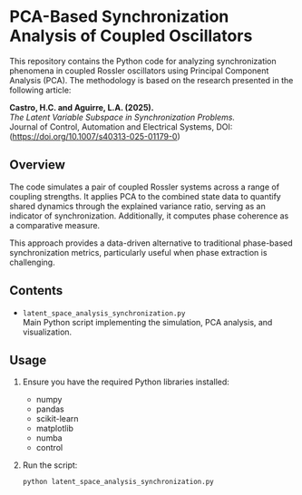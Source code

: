 # PCA-Based Synchronization Analysis of Coupled Oscillators

This repository contains the Python code for analyzing synchronization phenomena in coupled Rossler oscillators using Principal Component Analysis (PCA). The methodology is based on the research presented in the following article:

**Castro, H.C. and Aguirre, L.A. (2025).**  
*The Latent Variable Subspace in Synchronization Problems.*  
Journal of Control, Automation and Electrical Systems, DOI: (https://doi.org/10.1007/s40313-025-01179-0)

## Overview

The code simulates a pair of coupled Rossler systems across a range of coupling strengths. It applies PCA to the combined state data to quantify shared dynamics through the explained variance ratio, serving as an indicator of synchronization. Additionally, it computes phase coherence as a comparative measure.

This approach provides a data-driven alternative to traditional phase-based synchronization metrics, particularly useful when phase extraction is challenging.

## Contents

- `latent_space_analysis_synchronization.py`  
  Main Python script implementing the simulation, PCA analysis, and visualization.

## Usage

1. Ensure you have the required Python libraries installed:  
   - numpy  
   - pandas  
   - scikit-learn  
   - matplotlib  
   - numba
   - control

2. Run the script:  
   ```bash
   python latent_space_analysis_synchronization.py
